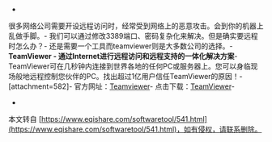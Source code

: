 -
很多网络公司需要开设远程访问时，经常受到网络上的恶意攻击。会到你的机器上乱做手脚。-
我们可以通过修改3389端口、密码复杂化来解决。但是确实要远程时怎么办？-
还是需要一个工具而teamviewer则是大多数公司的选择。-
**TeamViewer - 通过Internet进行远程访问和远程支持的一体化解决方案**-
TeamViewer可在几秒钟内连接到世界各地的任何PC或服务器上。您可以身临现场般地远程控制您伙伴的PC。找出超过1亿用户信任TeamViewer的原因！-
\[attachment=582\]-
官方网址：[Teamviewer](http://www.teamviewer.com/)-
点击下载：[TeamViewer](http://218.249.165.42/download/28325872/35881384/5/exe/40/85/1342754751784_597/TeamViewer_Setup_zhcn.exe,1)-

-

本文转自 [https://www.eqishare.com/softwaretool/541.html](https://www.eqishare.com/softwaretool/541.html)，如有侵权，请联系删除。